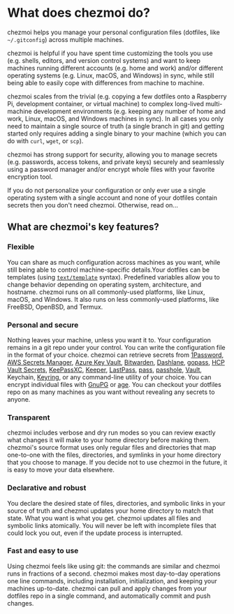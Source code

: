 # What does chezmoi do?

chezmoi helps you manage your personal configuration files (dotfiles, like
`~/.gitconfig`) across multiple machines.

chezmoi is helpful if you have spent time customizing the tools you use (e.g.
shells, editors, and version control systems) and want to keep machines running
different accounts (e.g. home and work) and/or different operating systems
(e.g. Linux, macOS, and Windows) in sync, while still being able to easily cope
with differences from machine to machine.

chezmoi scales from the trivial (e.g. copying a few dotfiles onto a Raspberry
Pi, development container, or virtual machine) to complex long-lived
multi-machine development environments (e.g. keeping any number of home and
work, Linux, macOS, and Windows machines in sync). In all cases you only need
to maintain a single source of truth (a single branch in git) and getting
started only requires adding a single binary to your machine (which you can do
with `curl`, `wget`, or `scp`).

chezmoi has strong support for security, allowing you to manage secrets (e.g.
passwords, access tokens, and private keys) securely and seamlessly using a
password manager and/or encrypt whole files with your favorite encryption tool.

If you do not personalize your configuration or only ever use a single
operating system with a single account and none of your dotfiles contain
secrets then you don't need chezmoi. Otherwise, read on...

## What are chezmoi's key features?

### Flexible

You can share as much configuration across machines as you want, while still
being able to control machine-specific details.Your dotfiles can be templates
(using [`text/template`](https://pkg.go.dev/text/template) syntax). Predefined
variables allow you to change behavior depending on operating system,
architecture, and hostname. chezmoi runs on all commonly-used platforms, like
Linux, macOS, and Windows. It also runs on less commonly-used platforms, like
FreeBSD, OpenBSD, and Termux.

### Personal and secure

Nothing leaves your machine, unless you want it to. Your configuration remains
in a git repo under your control. You can write the configuration file in the
format of your choice. chezmoi can retrieve secrets from
[1Password](https://1password.com/), [AWS Secrets
Manager](https://aws.amazon.com/secrets-manager/),
[Azure Key Vault](https://learn.microsoft.com/en-us/azure/key-vault/general/),
[Bitwarden](https://bitwarden.com/), [Dashlane](https://www.dashlane.com/),
[gopass](https://www.gopass.pw/), [HCP Vault
Secrets](https://developer.hashicorp.com/hcp/docs/vault-secrets),
[KeePassXC](https://keepassxc.org/), [Keeper](https://www.keepersecurity.com/),
[LastPass](https://lastpass.com/), [pass](https://www.passwordstore.org/),
[passhole](https://github.com/Evidlo/passhole),
[Vault](https://www.vaultproject.io/), Keychain,
[Keyring](https://wiki.gnome.org/Projects/GnomeKeyring), or any command-line
utility of your choice. You can encrypt individual files with
[GnuPG](https://www.gnupg.org) or [age](https://age-encryption.org). You can
checkout your dotfiles repo on as many machines as you want without revealing
any secrets to anyone.

### Transparent

chezmoi includes verbose and dry run modes so you can review exactly what
changes it will make to your home directory before making them. chezmoi's
source format uses only regular files and directories that map one-to-one with
the files, directories, and symlinks in your home directory that you choose to
manage. If you decide not to use chezmoi in the future, it is easy to move your
data elsewhere.

### Declarative and robust

You declare the desired state of files, directories, and symbolic links in your
source of truth and chezmoi updates your home directory to match that state.
What you want is what you get. chezmoi updates all files and symbolic links
atomically. You will never be left with incomplete files that could lock you
out, even if the update process is interrupted.

### Fast and easy to use

Using chezmoi feels like using git: the commands are similar and chezmoi runs
in fractions of a second. chezmoi makes most day-to-day operations one line
commands, including installation, initialization, and keeping your machines
up-to-date. chezmoi can pull and apply changes from your dotfiles repo in a
single command, and automatically commit and push changes.
